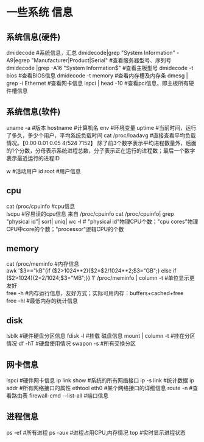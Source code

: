 # 一些系统 信息

## 系统信息(硬件)

dmidecode       #系统信息，汇总
dmidecode|grep "System Information" -A9|egrep  "Manufacturer|Product|Serial"        #查看服务器型号、序列号
dmidecode |grep -A16 "System Information$"      #查看主板型号
dmidecode -t bios       #查看BIOS信息
dmidecode -t memory       #查看内存槽及内存条
dmesg | grep -i Ethernet        #查看网卡信息
lspci | head -10        #查看pci信息，即主板所有硬件槽信息

## 系统信息(软件)

uname -a        #版本
hostname        #计算机名
env             #环境变量
uptime          #当前时间，运行了多久，多少个用户，平均系统负载时间
cat /proc/loadavg       #直接查看平均负载情况。【0.00 0.01 0.05 4/524 7152】 除了前3个数字表示平均进程数量外，后面的1个分数，分母表示系统进程总数，分子表示正在运行的进程数；最后一个数字表示最近运行的进程ID

w       #活动用户
id root     #用户信息

## cpu

cat /proc/cpuinfo       #cpu信息  
lscpu       #容易读的cpu信息 来自 /proc/cpuinfo
cat /proc/cpuinfo| grep "physical id"| sort| uniq| wc -l        # "physical id"物理CPU个数；"cpu cores"物理CPU中core的个数；"processor"逻辑CPU的个数  

## memory

cat /proc/meminfo       #内存信息  
awk '$3=="kB"{if ($2>1024**2){$2=$2/1024**2;$3="GB";} else if ($2>1024){$2=$2/1024;$3="MB";}} 1' /proc/meminfo | column -t      #单位显示更友好  
free -h        #内存运行信息，友好方式；实际可用内存：buffers+cached+free  
free -hl        #最低内存的统计信息

## disk

lsblk           #硬件硬盘分区信息
fdisk -l        #挂载 磁盘信息
mount | column -t       #挂在分区情况
df -hT          #硬盘使用情况
swapon -s       #所有交换分区

## 网卡信息

lspci       #硬件网卡信息
ip link show        #系统的所有网络接口
ip -s link          #统计数据
ip addr            #所有网络接口的属性
ethtool eth0        #某个网络接口的详细信息
route -n            #查看路由表
firewall-cmd --list-all     #端口信息

## 进程信息

ps -ef      #所有进程
ps -aux     #进程占用CPU,内存情况
top     #实时显示进程状态
